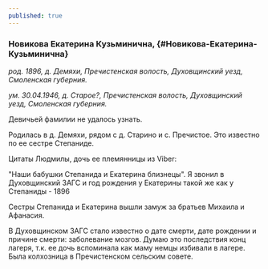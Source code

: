 ```yaml
---
published: true
---
```


### Новикова Екатерина Кузьминична,  {#Новикова-Екатерина-Кузьминична}

_род. 1896, д. Демяхи, Пречистенская волость, Духовщинский уезд, Смоленская губерния._

_ум. 30.04.1946, д. Старое?, Пречистенская волость, Духовщинский уезд, Смоленская губерния._

Девичьей фамилии не удалось узнать.

Родилась в д. Демяхи, рядом с д. Старино и с. Пречистое. Это известно по ее сестре Степаниде.

Цитаты Людмилы, дочь ее племянницы из Viber: 

"Наши бабушки Степанида и Екатерина близнецы". Я звонил в Духовщинский ЗАГС и год рождения у 
Екатерины такой же как у Степаниды - 1896

Сестры Степанида и Екатерина вышли замуж за братьев Михаила и Афанасия.

В Духовщинском ЗАГС стало известно о дате смерти, дате рождении и причине смерти: заболевание мозгов. Думаю это последствия конц лагеря, т.к. ее дочь вспоминала как маму немцы избивали в лагере.
Была колхозница в Пречистенском сельским совете. 
        
